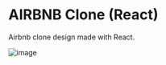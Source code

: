 # AIRBNB Clone (React)

Airbnb clone design made with React.

![image](https://github.com/EslamSalem/airbnb-clone/assets/55714424/752bca39-9402-46cd-9af1-848acb295de9)

